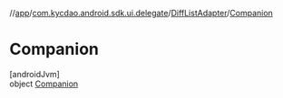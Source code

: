 //[app](../../../../index.md)/[com.kycdao.android.sdk.ui.delegate](../../index.md)/[DiffListAdapter](../index.md)/[Companion](index.md)

# Companion

[androidJvm]\
object [Companion](index.md)
